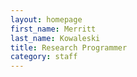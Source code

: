 ```yaml
---
layout: homepage
first_name: Merritt
last_name: Kowaleski
title: Research Programmer
category: staff
---
```

